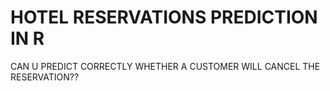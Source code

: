 # HOTEL RESERVATIONS PREDICTION IN R
 CAN U PREDICT CORRECTLY WHETHER A CUSTOMER WILL CANCEL THE RESERVATION??
